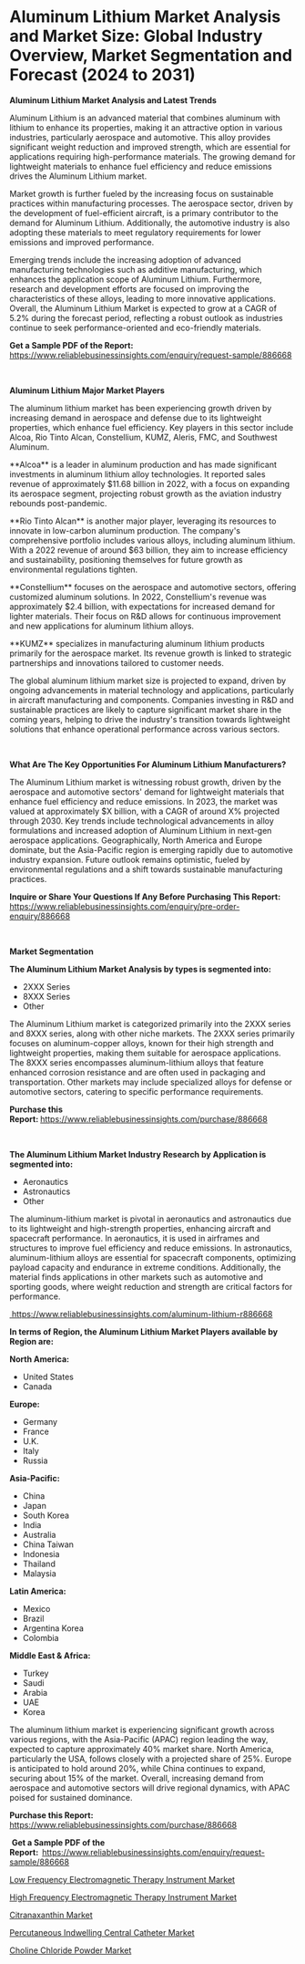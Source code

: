 <p><h1>Aluminum Lithium Market Analysis and Market Size: Global Industry Overview, Market Segmentation and Forecast (2024 to 2031)</h1></p><p><strong>Aluminum Lithium Market Analysis and Latest Trends</strong></p>
<p><p>Aluminum Lithium is an advanced material that combines aluminum with lithium to enhance its properties, making it an attractive option in various industries, particularly aerospace and automotive. This alloy provides significant weight reduction and improved strength, which are essential for applications requiring high-performance materials. The growing demand for lightweight materials to enhance fuel efficiency and reduce emissions drives the Aluminum Lithium market.</p><p>Market growth is further fueled by the increasing focus on sustainable practices within manufacturing processes. The aerospace sector, driven by the development of fuel-efficient aircraft, is a primary contributor to the demand for Aluminum Lithium. Additionally, the automotive industry is also adopting these materials to meet regulatory requirements for lower emissions and improved performance.</p><p>Emerging trends include the increasing adoption of advanced manufacturing technologies such as additive manufacturing, which enhances the application scope of Aluminum Lithium. Furthermore, research and development efforts are focused on improving the characteristics of these alloys, leading to more innovative applications. Overall, the Aluminum Lithium Market is expected to grow at a CAGR of 5.2% during the forecast period, reflecting a robust outlook as industries continue to seek performance-oriented and eco-friendly materials.</p></p>
<p><strong>Get a Sample PDF of the Report:&nbsp;</strong> <a href="https://www.reliablebusinessinsights.com/enquiry/request-sample/886668?utm_campaign=39&utm_medium=2&utm_source=Github&utm_content=ia&utm_term=09112024&utm_id=aluminum-lithium">https://www.reliablebusinessinsights.com/enquiry/request-sample/886668</a></p>
<p>&nbsp;</p>
<p><strong>Aluminum Lithium Major Market Players</strong></p>
<p><p>The aluminum lithium market has been experiencing growth driven by increasing demand in aerospace and defense due to its lightweight properties, which enhance fuel efficiency. Key players in this sector include Alcoa, Rio Tinto Alcan, Constellium, KUMZ, Aleris, FMC, and Southwest Aluminum.</p><p>**Alcoa** is a leader in aluminum production and has made significant investments in aluminum lithium alloy technologies. It reported sales revenue of approximately $11.68 billion in 2022, with a focus on expanding its aerospace segment, projecting robust growth as the aviation industry rebounds post-pandemic.</p><p>**Rio Tinto Alcan** is another major player, leveraging its resources to innovate in low-carbon aluminum production. The company's comprehensive portfolio includes various alloys, including aluminum lithium. With a 2022 revenue of around $63 billion, they aim to increase efficiency and sustainability, positioning themselves for future growth as environmental regulations tighten.</p><p>**Constellium** focuses on the aerospace and automotive sectors, offering customized aluminum solutions. In 2022, Constellium's revenue was approximately $2.4 billion, with expectations for increased demand for lighter materials. Their focus on R&D allows for continuous improvement and new applications for aluminum lithium alloys.</p><p>**KUMZ** specializes in manufacturing aluminum lithium products primarily for the aerospace market. Its revenue growth is linked to strategic partnerships and innovations tailored to customer needs.</p><p>The global aluminum lithium market size is projected to expand, driven by ongoing advancements in material technology and applications, particularly in aircraft manufacturing and components. Companies investing in R&D and sustainable practices are likely to capture significant market share in the coming years, helping to drive the industry's transition towards lightweight solutions that enhance operational performance across various sectors.</p></p>
<p>&nbsp;</p>
<p><strong>What Are The Key Opportunities For Aluminum Lithium Manufacturers?</strong></p>
<p><p>The Aluminum Lithium market is witnessing robust growth, driven by the aerospace and automotive sectors' demand for lightweight materials that enhance fuel efficiency and reduce emissions. In 2023, the market was valued at approximately $X billion, with a CAGR of around X% projected through 2030. Key trends include technological advancements in alloy formulations and increased adoption of Aluminum Lithium in next-gen aerospace applications. Geographically, North America and Europe dominate, but the Asia-Pacific region is emerging rapidly due to automotive industry expansion. Future outlook remains optimistic, fueled by environmental regulations and a shift towards sustainable manufacturing practices.</p></p>
<p><strong>Inquire or Share Your Questions If Any Before Purchasing This Report:</strong> <a href="https://www.reliablebusinessinsights.com/enquiry/pre-order-enquiry/886668?utm_campaign=39&utm_medium=2&utm_source=Github&utm_content=ia&utm_term=09112024&utm_id=aluminum-lithium">https://www.reliablebusinessinsights.com/enquiry/pre-order-enquiry/886668</a></p>
<p>&nbsp;</p>
<p><strong>Market Segmentation</strong></p>
<p><strong>The Aluminum Lithium Market Analysis by types is segmented into:</strong></p>
<p><ul><li>2XXX Series</li><li>8XXX Series</li><li>Other</li></ul></p>
<p><p>The Aluminum Lithium market is categorized primarily into the 2XXX series and 8XXX series, along with other niche markets. The 2XXX series primarily focuses on aluminum-copper alloys, known for their high strength and lightweight properties, making them suitable for aerospace applications. The 8XXX series encompasses aluminum-lithium alloys that feature enhanced corrosion resistance and are often used in packaging and transportation. Other markets may include specialized alloys for defense or automotive sectors, catering to specific performance requirements.</p></p>
<p><strong>Purchase this Report:&nbsp;</strong><a href="https://www.reliablebusinessinsights.com/purchase/886668?utm_campaign=39&utm_medium=2&utm_source=Github&utm_content=ia&utm_term=09112024&utm_id=aluminum-lithium">https://www.reliablebusinessinsights.com/purchase/886668</a></p>
<p>&nbsp;</p>
<p><strong>The Aluminum Lithium Market Industry Research by Application is segmented into:</strong></p>
<p><ul><li>Aeronautics</li><li>Astronautics</li><li>Other</li></ul></p>
<p><p>The aluminum-lithium market is pivotal in aeronautics and astronautics due to its lightweight and high-strength properties, enhancing aircraft and spacecraft performance. In aeronautics, it is used in airframes and structures to improve fuel efficiency and reduce emissions. In astronautics, aluminum-lithium alloys are essential for spacecraft components, optimizing payload capacity and endurance in extreme conditions. Additionally, the material finds applications in other markets such as automotive and sporting goods, where weight reduction and strength are critical factors for performance.</p></p>
<p><a href="https://www.reliablebusinessinsights.com/aluminum-lithium-r886668?utm_campaign=39&utm_medium=2&utm_source=Github&utm_content=ia&utm_term=09112024&utm_id=aluminum-lithium">&nbsp;https://www.reliablebusinessinsights.com/aluminum-lithium-r886668</a></p>
<p><strong>In terms of Region, the Aluminum Lithium Market Players available by Region are:</strong></p>
<p>
    <p> <strong> North America: </strong>
        <ul>
            <li>United States</li>
            <li>Canada</li>
        </ul>
        </p> 
    <p> <strong> Europe: </strong>
        <ul>
            <li>Germany</li>
            <li>France</li>
            <li>U.K.</li>
            <li>Italy</li>
            <li>Russia</li>
        </ul>
        </p> 
    <p> <strong> Asia-Pacific: </strong>
        <ul>
            <li>China</li>
            <li>Japan</li>
            <li>South Korea</li>
            <li>India</li>
            <li>Australia</li>
            <li>China Taiwan</li>
            <li>Indonesia</li>
            <li>Thailand</li>
            <li>Malaysia</li>
        </ul>
        </p> 
    <p> <strong> Latin America: </strong>
        <ul>
            <li>Mexico</li>
            <li>Brazil</li>
            <li>Argentina Korea</li>
            <li>Colombia</li>
        </ul>
        </p> 
    <p> <strong> Middle East & Africa: </strong>
        <ul>
            <li>Turkey</li>
            <li>Saudi</li>
            <li>Arabia</li>
            <li>UAE</li>
            <li>Korea</li>
        </ul>
    </p>
    </p>
<p><p>The aluminum lithium market is experiencing significant growth across various regions, with the Asia-Pacific (APAC) region leading the way, expected to capture approximately 40% market share. North America, particularly the USA, follows closely with a projected share of 25%. Europe is anticipated to hold around 20%, while China continues to expand, securing about 15% of the market. Overall, increasing demand from aerospace and automotive sectors will drive regional dynamics, with APAC poised for sustained dominance.</p></p>
<p><strong>Purchase this Report: </strong><a href="https://www.reliablebusinessinsights.com/purchase/886668?utm_campaign=39&utm_medium=2&utm_source=Github&utm_content=ia&utm_term=09112024&utm_id=aluminum-lithium">https://www.reliablebusinessinsights.com/purchase/886668</a></p>
<p>&nbsp;<strong>Get a Sample PDF of the Report:&nbsp;&nbsp;</strong><a href="https://www.reliablebusinessinsights.com/enquiry/request-sample/886668?utm_campaign=39&utm_medium=2&utm_source=Github&utm_content=ia&utm_term=09112024&utm_id=aluminum-lithium">https://www.reliablebusinessinsights.com/enquiry/request-sample/886668</a></p>
<p><strong></strong></p>
<p><p><a href="https://issuu.com/reportprime-2/docs/low-frequency-electromagnetic-thera_128088f3eb0652?utm_campaign=39&utm_medium=2&utm_source=Github&utm_content=ia&utm_term=09112024&utm_id=aluminum-lithium">Low Frequency Electromagnetic Therapy Instrument Market</a></p><p><a href="https://issuu.com/reportprime-2/docs/high-frequency-electromagnetic-ther_c4b9e347287ee0?utm_campaign=39&utm_medium=2&utm_source=Github&utm_content=ia&utm_term=09112024&utm_id=aluminum-lithium">High Frequency Electromagnetic Therapy Instrument Market</a></p><p><a href="https://github.com/bramarquesw0f/Market-Research-Report-List-1/blob/main/citranaxanthin-market.md?utm_campaign=39&utm_medium=2&utm_source=Github&utm_content=ia&utm_term=09112024&utm_id=aluminum-lithium">Citranaxanthin Market</a></p><p><a href="https://issuu.com/reportprime-2/docs/percutaneous-indwelling-central-cat_4a1cf6925733d6?utm_campaign=39&utm_medium=2&utm_source=Github&utm_content=ia&utm_term=09112024&utm_id=aluminum-lithium">Percutaneous Indwelling Central Catheter Market</a></p><p><a href="https://github.com/tomasa8xtkvotaw/Market-Research-Report-List-1/blob/main/choline-chloride-powder-market.md?utm_campaign=39&utm_medium=2&utm_source=Github&utm_content=ia&utm_term=09112024&utm_id=aluminum-lithium">Choline Chloride Powder Market</a></p></p>